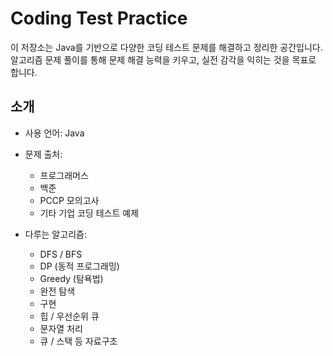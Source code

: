 # Coding Test Practice

이 저장소는 Java를 기반으로 다양한 코딩 테스트 문제를 해결하고 정리한 공간입니다.  
알고리즘 문제 풀이를 통해 문제 해결 능력을 키우고, 실전 감각을 익히는 것을 목표로 합니다.

## 소개

- 사용 언어: Java

- 문제 출처:
  - 프로그래머스
  - 백준
  - PCCP 모의고사
  - 기타 기업 코딩 테스트 예제

- 다루는 알고리즘:
  - DFS / BFS
  - DP (동적 프로그래밍)
  - Greedy (탐욕법)
  - 완전 탐색
  - 구현
  - 힙 / 우선순위 큐
  - 문자열 처리
  - 큐 / 스택 등 자료구조

